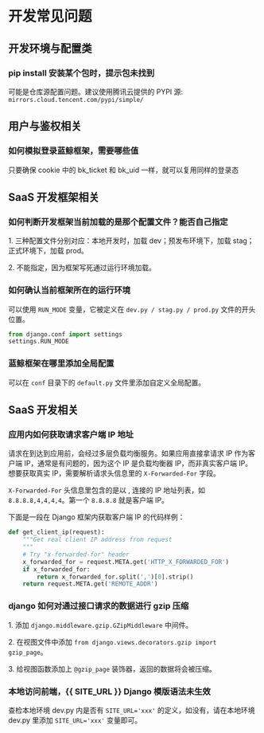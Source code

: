 # 开发常见问题

## 开发环境与配置类

### pip install 安装某个包时，提示包未找到

可能是仓库源配置问题。建议使用腾讯云提供的 PYPI 源: `mirrors.cloud.tencent.com/pypi/simple/`

## 用户与鉴权相关

### 如何模拟登录蓝鲸框架，需要哪些值

只要确保 cookie 中的 bk_ticket 和 bk_uid 一样，就可以复用同样的登录态

## SaaS 开发框架相关

### 如何判断开发框架当前加载的是那个配置文件？能否自己指定

1\. 三种配置文件分别对应：本地开发时，加载 dev；预发布环境下，加载 stag；正式环境下，加载 prod。

2\. 不能指定，因为框架写死通过运行环境加载。

### 如何确认当前框架所在的运行环境

可以使用 `RUN_MODE` 变量，它被定义在 `dev.py / stag.py / prod.py` 文件的开头位置。
```python
from django.conf import settings
settings.RUN_MODE
```

### 蓝鲸框架在哪里添加全局配置

可以在 `conf` 目录下的 `default.py` 文件里添加自定义全局配置。

## SaaS 开发相关

### 应用内如何获取请求客户端 IP 地址

请求在到达到应用前，会经过多层负载均衡服务。如果应用直接拿请求 IP 作为客户端 IP，通常是有问题的，因为这个 IP 是负载均衡器 IP，而非真实客户端 IP。想要获取真实 IP，需要解析请求头信息里的 `X-Forwarded-For` 字段。

`X-Forwarded-For` 头信息里包含的是以 , 连接的 IP 地址列表，如 `8.8.8.8,4,4,4,4`。第一个 `8.8.8.8` 就是客户端 IP。

下面是一段在 Django 框架内获取客户端 IP 的代码样例：
```python
def get_client_ip(request):
    """Get real client IP address from request
    """
    # Try "x-forwarded-for" header
    x_forwarded_for = request.META.get('HTTP_X_FORWARDED_FOR')
    if x_forwarded_for:
        return x_forwarded_for.split(',')[0].strip()
    return request.META.get('REMOTE_ADDR')
```

### django 如何对通过接口请求的数据进行 gzip 压缩

1\. 添加 `django.middleware.gzip.GZipMiddleware` 中间件。

2\. 在视图文件中添加 `from django.views.decorators.gzip import gzip_page`。

3\. 给视图函数添加上 `@gzip_page` 装饰器，返回的数据将会被压缩。

### 本地访问前端，{{ SITE_URL }} Django 模版语法未生效

查检本地环境 dev.py 内是否有 `SITE_URL='xxx'` 的定义，如没有，请在本地环境 dev.py 里添加 `SITE_URL='xxx'` 变量即可。
